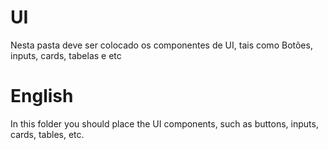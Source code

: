 # UI

Nesta pasta deve ser colocado os componentes de UI, tais como Botões, inputs, cards, tabelas e etc

# English 

In this folder you should place the UI components, such as buttons, inputs, cards, tables, etc.
